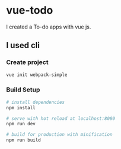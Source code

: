 # vue-todo
I created a To-do apps with vue js.

## I used cli

### Create project

``` bash
vue init webpack-simple
```

### Build Setup

``` bash
# install dependencies
npm install

# serve with hot reload at localhost:8080
npm run dev

# build for production with minification
npm run build
```